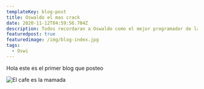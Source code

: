 ```yaml
---
templateKey: blog-post
title: Oswaldo el mas crack
date: 2020-11-12T04:59:56.704Z
description: Todos recordaran a Oswaldo como el mejor programador de la historia
featuredpost: true
featuredimage: /img/blog-index.jpg
tags:
  - Oswi
---
```



Hola este es el primer blog que posteo 

![El cafe es la mamada](/img/chemex.jpg "Cafe mamador")